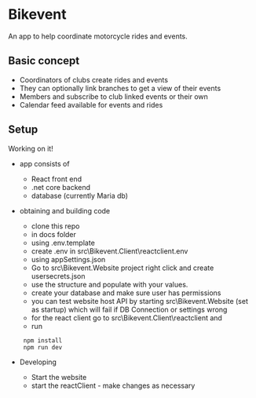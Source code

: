 # Bikevent

An app to help coordinate motorcycle rides and events.

## Basic concept

 - Coordinators of clubs create rides and events
 - They can optionally link branches to get a view of their events
 - Members and subscribe to club linked events or their own
 - Calendar feed available for events and rides

## Setup

Working on it!

- app consists of
  -  React front end 
  - .net core backend
  - database (currently Maria db)
- obtaining and building code
  - clone this repo
  - in docs folder
  - using .env.template 
  - create .env in src\Bikevent.Client\reactclient\.env
  - using appSettings.json
  - Go to src\Bikevent.Website project right click and create usersecrets.json 
  - use the structure and populate with your values.
  - create your database and make sure user has permissions
  - you can test website host API  by starting src\Bikevent.Website (set as startup) which will fail if DB Connection or settings wrong
  - for the react client go to src\Bikevent.Client\reactclient and 
  - run
  ```
   npm install
   npm run dev
  ```

- Developing
  - Start the website
  - start the reactClient - make changes as necessary


